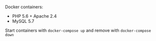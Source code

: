 Docker containers:

 - PHP 5.6 + Apache 2.4
 - MySQL 5.7

 Start containers with `docker-compose up` and remove with `docker-compose down`